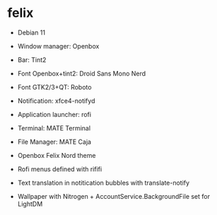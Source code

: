 # felix

  - Debian 11
  - Window manager: Openbox
  - Bar: Tint2
  - Font Openbox+tint2: Droid Sans Mono Nerd
  - Font GTK2/3+QT: Roboto
  - Notification: xfce4-notifyd
  - Application launcher: rofi
  - Terminal: MATE Terminal
  - File Manager: MATE Caja
  
  - Openbox Felix Nord theme
  - Rofi menus defined with rififi
  - Text translation in notitication bubbles with translate-notify
  - Wallpaper with Nitrogen + AccountService.BackgroundFile set for LightDM
